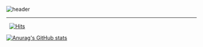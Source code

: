<!--
**gabean13/gabean13** is a ✨ _special_ ✨ repository because its `README.md` (this file) appears on your GitHub profile.

Here are some ideas to get you started:

- 🔭 I’m currently working on ...
- 🌱 I’m currently learning ...
- 👯 I’m looking to collaborate on ...
- 🤔 I’m looking for help with ...
- 💬 Ask me about ...
- 📫 How to reach me: ...
- 😄 Pronouns: ...
- ⚡ Fun fact: ...
-->

![header](https://capsule-render.vercel.app/api?type=transparent&color=auto&height=120&section=header&text=Welcome%20to%20Gabin's%20GitHub😋&render&fontSize=50&fontColor=black&animation=twinkling&fontAlign=50&fontAlignY=50)
***      
&nbsp;
[![Hits](https://hits.seeyoufarm.com/api/count/incr/badge.svg?url=https%3A%2F%2Fgithub.com%2Fgabean13&count_bg=%23257029&title_bg=%232C3105&icon=mixcloud.svg&icon_color=%23FFFFFF&title=Today&edge_flat=false)](https://hits.seeyoufarm.com)

[![Anurag's GitHub stats](https://github-readme-stats.vercel.app/api?username=gabean13&theme=vue&show_icons=true)](https://github.com/anuraghazra/github-readme-stats)
